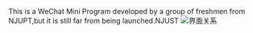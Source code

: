 This is a WeChat Mini Program developed by a group of freshmen from NJUPT,but it is still far from being launched.NJUST
![界面关系](https://github.com/kingpoem/snxx/assets/149233011/ded93e6d-5da0-46ed-aee4-cdb647d1828a)
